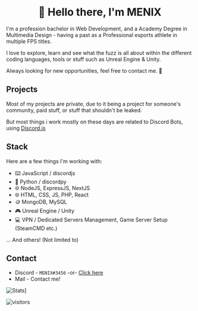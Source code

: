 <h1 align="center">👋 Hello there, I'm MENIX</h1>

I'm a profession bachelor in Web Development, and a Academy Degree in Multimedia Design - having a past as a Professional esports athlete in multiple FPS titles.

I love to explore, learn and see what the fuzz is all about within the different coding languages, tools or stuff such as Unreal Engine & Unity.

Always looking for new opportunities, feel free to contact me. 👀

## Projects

Most of my projects are private, due to it being a project for someone's community, paid stuff, or stuff that shouldn't be leaked.

But most things i work mostly on these days are related to Discord Bots, using [Discord.js](https://github.com/discordjs/discord.js)

## Stack

Here are a few things I'm working with:

- ⌨️ JavaScript / discordjs
- 🐍 Python / discordpy 
- 🌐 NodeJS, ExpressJS, NextJS
- 🌐 HTML, CSS, JS, PHP, React
- 🪙 MongoDB, MySQL
- 🎮 Unreal Engine / Unity
- 💻 VPN / Dedicated Servers Management, Game Server Setup (SteamCMD etc.)

... And others! (Not limited to)

## Contact

- Discord - `MENIX#3456` -or- [Click here](https://discord.com/users/113616977779621895)
- Mail - Contact me!

![Stats](https://github-readme-stats.vercel.app/api?username=menix1337&count_private=true&theme=radical&show_icons=true&include_all_commits=true&custom_title=MENIX's%20Stats)]

![visitors](https://visitor-badge.glitch.me/badge?page_id=menix1337/menix1337)
